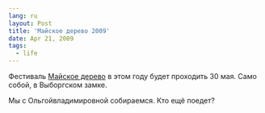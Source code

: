 ```yaml
---
lang: ru
layout: Post
title: 'Майское дерево 2009'
date: Apr 21, 2009
tags:
  - life
---
```


Фестиваль [Майское дерево](http://www.may-tree.ru/ 'Майское дерево') в этом году будет проходить 30 мая. Само собой, в Выборгском замке.

Мы с Ольгойвладимировной собираемся. Кто ещё поедет?
